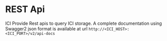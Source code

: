 # REST Api

ICI Provide Rest apis to query ICI storage. 
A complete documentation using Swagger2 json format is available at url `http://<ICI_HOST>:<ICI_PORT>/v2/api-docs` 

